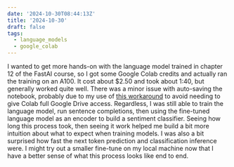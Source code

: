 ```yaml
---
date: '2024-10-30T08:44:13Z'
title: '2024-10-30'
draft: false
tags:
  - language_models
  - google_colab
---
```


I wanted to get more hands-on with the language model trained in chapter 12 of the FastAI course, so I got some Google Colab credits and actually ran the training on an A100.
It cost about $2.50 and took about 1:40, but generally worked quite well.
There was a minor issue with auto-saving the notebook, probably due to my use of [this workaround](https://stackoverflow.com/questions/73413086/how-to-prevent-fastai-fastbook-from-requesting-access-to-google-drive-when-runni) to avoid needing to give Colab full Google Drive access.
Regardless, I was still able to train the language model, run sentence completions, then using the fine-tuned language model as an encoder to build a sentiment classifier.
Seeing how long this process took, then seeing it work helped me build a bit more intuition about what to expect when training models.
I was also a bit surprised how fast the next token prediction and classification inference were.
I might try out a smaller fine-tune on my local machine now that I have a better sense of what this process looks like end to end.
